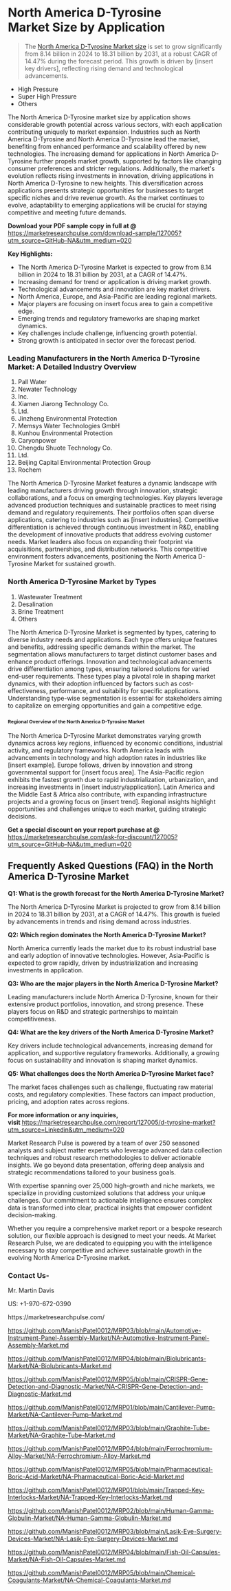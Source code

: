 <h1>North America D-Tyrosine Market&nbsp;Size by Application</h1><blockquote><p>The <a href="https://marketresearchpulse.com/download-sample/127005?utm_source=GitHub-NA&amp;utm_medium=020">North America D-Tyrosine Market size</a> is set to grow significantly from 8.14 billion in 2024 to 18.31 billion by 2031, at a robust CAGR of 14.47% during the forecast period. This growth is driven by [insert key drivers], reflecting rising demand and technological advancements.</p></blockquote><ul><li>High Pressure<li> Super High Pressure<li> Others</li></ul><p>The North America D-Tyrosine market size by application shows considerable growth potential across various sectors, with each application contributing uniquely to market expansion. Industries such as North America D-Tyrosine and North America D-Tyrosine lead the market, benefiting from enhanced performance and scalability offered by new technologies. The increasing demand for applications in North America D-Tyrosine further propels market growth, supported by factors like changing consumer preferences and stricter regulations. Additionally, the market's evolution reflects rising investments in innovation, driving applications in North America D-Tyrosine to new heights. This diversification across applications presents strategic opportunities for businesses to target specific niches and drive revenue growth. As the market continues to evolve, adaptability to emerging applications will be crucial for staying competitive and meeting future demands.</p><p><strong>Download your PDF sample copy in full at @ </strong><a href="https://marketresearchpulse.com/download-sample/127005?utm_source=GitHub-NA&amp;utm_medium=020">https://marketresearchpulse.com/download-sample/127005?utm_source=GitHub-NA&amp;utm_medium=020</a></p><p><strong>Key Highlights: </strong></p><ul><li>The North America D-Tyrosine Market is expected to grow from 8.14 billion in 2024 to 18.31 billion by 2031, at a CAGR of 14.47%.</li><li>Increasing demand for trend or application is driving market growth.</li><li>Technological advancements and innovation are key market drivers.</li><li>North America, Europe, and Asia-Pacific are leading regional markets.</li><li>Major players are focusing on insert focus area to gain a competitive edge.</li><li>Emerging trends and regulatory frameworks are shaping market dynamics.</li><li>Key challenges include challenge, influencing growth potential.</li><li>Strong growth is anticipated in sector over the forecast period.</li></ul><h3>Leading Manufacturers in the North America D-Tyrosine Market: A Detailed Industry Overview</h3><ol><li>Pall Water</li><li>Newater Technology</li><li>Inc.</li><li>Xiamen Jiarong Technology Co.</li><li>Ltd.</li><li>Jinzheng Environmental Protection</li><li>Memsys Water Technologies GmbH</li><li>Kunhou Environmental Protection</li><li>Caryonpower</li><li>Chengdu Shuote Technology Co.</li><li>Ltd.</li><li>Beijing Capital Environmental Protection Group</li><li>Rochem</li></ol><div class="flex max-w-full flex-col flex-grow"><div class="min-h-8 text-message flex w-full flex-col items-end gap-2 whitespace-normal break-words [.text-message+&amp;]:mt-5" dir="auto" data-message-author-role="assistant" data-message-id="fd8432e4-4910-450d-b182-61b7bfb0a01f" data-message-model-slug="gpt-4o"><div class="flex w-full flex-col gap-1 empty:hidden first:pt-[3px]"><div class="markdown prose w-full break-words dark:prose-invert light"><p>The North America D-Tyrosine Market features a dynamic landscape with leading manufacturers driving growth through innovation, strategic collaborations, and a focus on emerging technologies. Key players leverage advanced production techniques and sustainable practices to meet rising demand and regulatory requirements. Their portfolios often span diverse applications, catering to industries such as [insert industries]. Competitive differentiation is achieved through continuous investment in R&amp;D, enabling the development of innovative products that address evolving customer needs. Market leaders also focus on expanding their footprint via acquisitions, partnerships, and distribution networks. This competitive environment fosters advancements, positioning the North America D-Tyrosine Market for sustained growth.</p></div></div></div></div><h3>North America D-Tyrosine Market by Types</h3><ol><li>Wastewater Treatment<li> Desalination<li> Brine Treatment<li> Others</li></ol><div class="flex max-w-full flex-col flex-grow"><div class="min-h-8 text-message flex w-full flex-col items-end gap-2 whitespace-normal break-words [.text-message+&amp;]:mt-5" dir="auto" data-message-author-role="assistant" data-message-id="084470be-0bb7-4664-bddf-5156b4f41249" data-message-model-slug="gpt-4o-mini"><div class="flex w-full flex-col gap-1 empty:hidden first:pt-[3px]"><div class="markdown prose w-full break-words dark:prose-invert light"><p>The North America D-Tyrosine Market is segmented by types, catering to diverse industry needs and applications. Each type offers unique features and benefits, addressing specific demands within the market. The segmentation allows manufacturers to target distinct customer bases and enhance product offerings. Innovation and technological advancements drive differentiation among types, ensuring tailored solutions for varied end-user requirements. These types play a pivotal role in shaping market dynamics, with their adoption influenced by factors such as cost-effectiveness, performance, and suitability for specific applications. Understanding type-wise segmentation is essential for stakeholders aiming to capitalize on emerging opportunities and gain a competitive edge.</p></div></div></div></div><h3><span style="font-size: 11px;">Regional Overview of the North America D-Tyrosine Market</span></h3><div class="flex max-w-full flex-col flex-grow"><div class="min-h-8 text-message flex w-full flex-col items-end gap-2 whitespace-normal break-words [.text-message+&amp;]:mt-5" dir="auto" data-message-author-role="assistant" data-message-id="e9038762-ce64-4e30-91c9-9bd413514231" data-message-model-slug="gpt-4o-mini"><div class="flex w-full flex-col gap-1 empty:hidden first:pt-[3px]"><div class="markdown prose w-full break-words dark:prose-invert light"><p>The North America D-Tyrosine Market demonstrates varying growth dynamics across key regions, influenced by economic conditions, industrial activity, and regulatory frameworks. North America leads with advancements in technology and high adoption rates in industries like [insert example]. Europe follows, driven by innovation and strong governmental support for [insert focus area]. The Asia-Pacific region exhibits the fastest growth due to rapid industrialization, urbanization, and increasing investments in [insert industry/application]. Latin America and the Middle East &amp; Africa also contribute, with expanding infrastructure projects and a growing focus on [insert trend]. Regional insights highlight opportunities and challenges unique to each market, guiding strategic decisions.</p></div></div></div></div><p><strong>Get a special discount on your report purchase at @ </strong><a href="https://marketresearchpulse.com/ask-for-discount/127005?utm_source=GitHub-NA&amp;utm_medium=020">https://marketresearchpulse.com/ask-for-discount/127005?utm_source=GitHub-NA&amp;utm_medium=020</a></p><h2>Frequently Asked Questions (FAQ) in the North America D-Tyrosine Market</h2><p><strong>Q1: What is the growth forecast for the North America D-Tyrosine Market?</strong></p><p>The North America D-Tyrosine Market is projected to grow from 8.14 billion in 2024 to 18.31 billion by 2031, at a CAGR of 14.47%. This growth is fueled by advancements in trends and rising demand across industries.</p><p><strong>Q2: Which region dominates the North America D-Tyrosine Market?</strong></p><p>North America currently leads the market due to its robust industrial base and early adoption of innovative technologies. However, Asia-Pacific is expected to grow rapidly, driven by industrialization and increasing investments in application.</p><p><strong>Q3: Who are the major players in the North America D-Tyrosine Market?</strong></p><p>Leading manufacturers include North America D-Tyrosine, known for their extensive product portfolios, innovation, and strong presence. These players focus on R&amp;D and strategic partnerships to maintain competitiveness.</p><p><strong>Q4: What are the key drivers of the North America D-Tyrosine Market?</strong></p><p>Key drivers include technological advancements, increasing demand for application, and supportive regulatory frameworks. Additionally, a growing focus on sustainability and innovation is shaping market dynamics.</p><p><strong>Q5: What challenges does the North America D-Tyrosine Market face?</strong></p><p>The market faces challenges such as challenge, fluctuating raw material costs, and regulatory complexities. These factors can impact production, pricing, and adoption rates across regions.</p><p><strong>For more information or any inquiries, visit&nbsp;</strong><a href="https://marketresearchpulse.com/report/127005/d-tyrosine-market?utm_source=Linkedin&utm_medium=020">https://marketresearchpulse.com/report/127005/d-tyrosine-market?utm_source=Linkedin&utm_medium=020</a></p><p>Market Research Pulse is powered by a team of over 250 seasoned analysts and subject matter experts who leverage advanced data collection techniques and robust research methodologies to deliver actionable insights. We go beyond data presentation, offering deep analysis and strategic recommendations tailored to your business goals.</p><p>With expertise spanning over 25,000 high-growth and niche markets, we specialize in providing customized solutions that address your unique challenges. Our commitment to actionable intelligence ensures complex data is transformed into clear, practical insights that empower confident decision-making.</p><p>Whether you require a comprehensive market report or a bespoke research solution, our flexible approach is designed to meet your needs. At Market Research Pulse, we are dedicated to equipping you with the intelligence necessary to stay competitive and achieve sustainable growth in the evolving North America D-Tyrosine market.</p><h3><strong>Contact Us-</strong></h3><p>Mr. Martin Davis</p><p>US: +1-970-672-0390</p><p>https://marketresearchpulse.com/</p><p><a href="https://github.com/ManishPatel0012/MRP03/blob/main/Automotive-Instrument-Panel-Assembly-Market/NA-Automotive-Instrument-Panel-Assembly-Market.md">https://github.com/ManishPatel0012/MRP03/blob/main/Automotive-Instrument-Panel-Assembly-Market/NA-Automotive-Instrument-Panel-Assembly-Market.md</a></p><p><a href="https://github.com/ManishPatel0012/MRP04/blob/main/Biolubricants-Market/NA-Biolubricants-Market.md">https://github.com/ManishPatel0012/MRP04/blob/main/Biolubricants-Market/NA-Biolubricants-Market.md</a></p><p><a href="https://github.com/ManishPatel0012/MRP05/blob/main/CRISPR-Gene-Detection-and-Diagnostic-Market/NA-CRISPR-Gene-Detection-and-Diagnostic-Market.md">https://github.com/ManishPatel0012/MRP05/blob/main/CRISPR-Gene-Detection-and-Diagnostic-Market/NA-CRISPR-Gene-Detection-and-Diagnostic-Market.md</a></p><p><a href="https://github.com/ManishPatel0012/MRP01/blob/main/Cantilever-Pump-Market/NA-Cantilever-Pump-Market.md">https://github.com/ManishPatel0012/MRP01/blob/main/Cantilever-Pump-Market/NA-Cantilever-Pump-Market.md</a></p><p><a href="https://github.com/ManishPatel0012/MRP03/blob/main/Graphite-Tube-Market/NA-Graphite-Tube-Market.md">https://github.com/ManishPatel0012/MRP03/blob/main/Graphite-Tube-Market/NA-Graphite-Tube-Market.md</a></p><p><a href="https://github.com/ManishPatel0012/MRP04/blob/main/Ferrochromium-Alloy-Market/NA-Ferrochromium-Alloy-Market.md">https://github.com/ManishPatel0012/MRP04/blob/main/Ferrochromium-Alloy-Market/NA-Ferrochromium-Alloy-Market.md</a></p><p><a href="https://github.com/ManishPatel0012/MRP05/blob/main/Pharmaceutical-Boric-Acid-Market/NA-Pharmaceutical-Boric-Acid-Market.md">https://github.com/ManishPatel0012/MRP05/blob/main/Pharmaceutical-Boric-Acid-Market/NA-Pharmaceutical-Boric-Acid-Market.md</a></p><p><a href="https://github.com/ManishPatel0012/MRP01/blob/main/Trapped-Key-Interlocks-Market/NA-Trapped-Key-Interlocks-Market.md">https://github.com/ManishPatel0012/MRP01/blob/main/Trapped-Key-Interlocks-Market/NA-Trapped-Key-Interlocks-Market.md</a></p><p><a href="https://github.com/ManishPatel0012/MRP02/blob/main/Human-Gamma-Globulin-Market/NA-Human-Gamma-Globulin-Market.md">https://github.com/ManishPatel0012/MRP02/blob/main/Human-Gamma-Globulin-Market/NA-Human-Gamma-Globulin-Market.md</a></p><p><a href="https://github.com/ManishPatel0012/MRP03/blob/main/Lasik-Eye-Surgery-Devices-Market/NA-Lasik-Eye-Surgery-Devices-Market.md">https://github.com/ManishPatel0012/MRP03/blob/main/Lasik-Eye-Surgery-Devices-Market/NA-Lasik-Eye-Surgery-Devices-Market.md</a></p><p><a href="https://github.com/ManishPatel0012/MRP04/blob/main/Fish-Oil-Capsules-Market/NA-Fish-Oil-Capsules-Market.md">https://github.com/ManishPatel0012/MRP04/blob/main/Fish-Oil-Capsules-Market/NA-Fish-Oil-Capsules-Market.md</a></p><p><a href="https://github.com/ManishPatel0012/MRP05/blob/main/Chemical-Coagulants-Market/NA-Chemical-Coagulants-Market.md">https://github.com/ManishPatel0012/MRP05/blob/main/Chemical-Coagulants-Market/NA-Chemical-Coagulants-Market.md</a></p>

